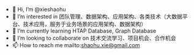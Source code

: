 - 👋 Hi, I’m @xieshaohu
- 👀 I’m interested in 团队管理、数据架构、应用架构、各类技术（大数据平台、技术应用，服务于业务场景的应用架构、数据架构）
- 🌱 I’m currently learning HTAP Database, Graph Database
- 💞️ I’m looking to collaborate on 技术交流学习、项目机会、合作机会
- 📫 How to reach me mailto:shaohu.xie@gmail.com

<!---
xieshaohu/xieshaohu is a ✨ special ✨ repository because its `README.md` (this file) appears on your GitHub profile.
You can click the Preview link to take a look at your changes.
--->
